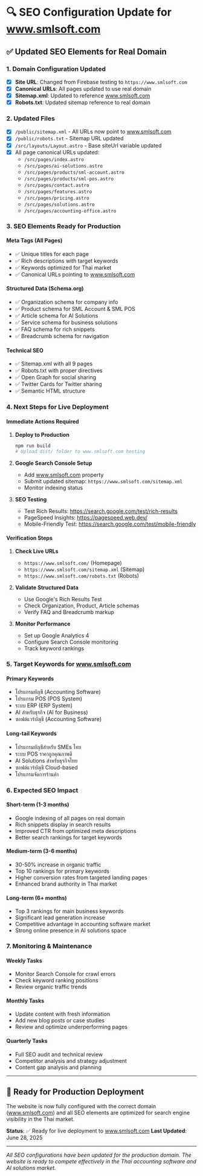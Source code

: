 # 🔍 SEO Configuration Update for www.smlsoft.com

## ✅ Updated SEO Elements for Real Domain

### 1. Domain Configuration Updated
- [x] **Site URL**: Changed from Firebase testing to `https://www.smlsoft.com`
- [x] **Canonical URLs**: All pages updated to use real domain
- [x] **Sitemap.xml**: Updated to reference www.smlsoft.com
- [x] **Robots.txt**: Updated sitemap reference to real domain

### 2. Updated Files
- [x] `/public/sitemap.xml` - All URLs now point to www.smlsoft.com
- [x] `/public/robots.txt` - Sitemap URL updated
- [x] `/src/layouts/Layout.astro` - Base siteUrl variable updated
- [x] All page canonical URLs updated:
  - `/src/pages/index.astro`
  - `/src/pages/ai-solutions.astro`
  - `/src/pages/products/sml-account.astro`
  - `/src/pages/products/sml-pos.astro`
  - `/src/pages/contact.astro`
  - `/src/pages/features.astro`
  - `/src/pages/pricing.astro`
  - `/src/pages/solutions.astro`
  - `/src/pages/accounting-office.astro`

### 3. SEO Elements Ready for Production

#### Meta Tags (All Pages)
- ✅ Unique titles for each page
- ✅ Rich descriptions with target keywords
- ✅ Keywords optimized for Thai market
- ✅ Canonical URLs pointing to www.smlsoft.com

#### Structured Data (Schema.org)
- ✅ Organization schema for company info
- ✅ Product schema for SML Account & SML POS
- ✅ Article schema for AI Solutions
- ✅ Service schema for business solutions
- ✅ FAQ schema for rich snippets
- ✅ Breadcrumb schema for navigation

#### Technical SEO
- ✅ Sitemap.xml with all 9 pages
- ✅ Robots.txt with proper directives
- ✅ Open Graph for social sharing
- ✅ Twitter Cards for Twitter sharing
- ✅ Semantic HTML structure

### 4. Next Steps for Live Deployment

#### Immediate Actions Required
1. **Deploy to Production**
   ```bash
   npm run build
   # Upload dist/ folder to www.smlsoft.com hosting
   ```

2. **Google Search Console Setup**
   - Add www.smlsoft.com property
   - Submit updated sitemap: `https://www.smlsoft.com/sitemap.xml`
   - Monitor indexing status

3. **SEO Testing**
   - Test Rich Results: https://search.google.com/test/rich-results
   - PageSpeed Insights: https://pagespeed.web.dev/
   - Mobile-Friendly Test: https://search.google.com/test/mobile-friendly

#### Verification Steps
1. **Check Live URLs**
   - `https://www.smlsoft.com/` (Homepage)
   - `https://www.smlsoft.com/sitemap.xml` (Sitemap)
   - `https://www.smlsoft.com/robots.txt` (Robots)

2. **Validate Structured Data**
   - Use Google's Rich Results Test
   - Check Organization, Product, Article schemas
   - Verify FAQ and Breadcrumb markup

3. **Monitor Performance**
   - Set up Google Analytics 4
   - Configure Search Console monitoring
   - Track keyword rankings

### 5. Target Keywords for www.smlsoft.com

#### Primary Keywords
- โปรแกรมบัญชี (Accounting Software)
- โปรแกรม POS (POS System)
- ระบบ ERP (ERP System)
- AI สำหรับธุรกิจ (AI for Business)
- ซอฟต์แวร์บัญชี (Accounting Software)

#### Long-tail Keywords
- โปรแกรมบัญชีสำหรับ SMEs ไทย
- ระบบ POS ราคาถูกคุณภาพดี
- AI Solutions สำหรับธุรกิจไทย
- ซอฟต์แวร์บัญชี Cloud-based
- โปรแกรมจัดการร้านค้า

### 6. Expected SEO Impact

#### Short-term (1-3 months)
- Google indexing of all pages on real domain
- Rich snippets display in search results
- Improved CTR from optimized meta descriptions
- Better search rankings for target keywords

#### Medium-term (3-6 months)
- 30-50% increase in organic traffic
- Top 10 rankings for primary keywords
- Higher conversion rates from targeted landing pages
- Enhanced brand authority in Thai market

#### Long-term (6+ months)
- Top 3 rankings for main business keywords
- Significant lead generation increase
- Competitive advantage in accounting software market
- Strong online presence in AI solutions space

### 7. Monitoring & Maintenance

#### Weekly Tasks
- Monitor Search Console for crawl errors
- Check keyword ranking positions
- Review organic traffic trends

#### Monthly Tasks
- Update content with fresh information
- Add new blog posts or case studies
- Review and optimize underperforming pages

#### Quarterly Tasks
- Full SEO audit and technical review
- Competitor analysis and strategy adjustment
- Content gap analysis and planning

---

## 🚀 Ready for Production Deployment

The website is now fully configured with the correct domain (www.smlsoft.com) and all SEO elements are optimized for search engine visibility in the Thai market.

**Status**: ✅ Ready for live deployment to www.smlsoft.com
**Last Updated**: June 28, 2025

---

*All SEO configurations have been updated for the production domain. The website is ready to compete effectively in the Thai accounting software and AI solutions market.*
